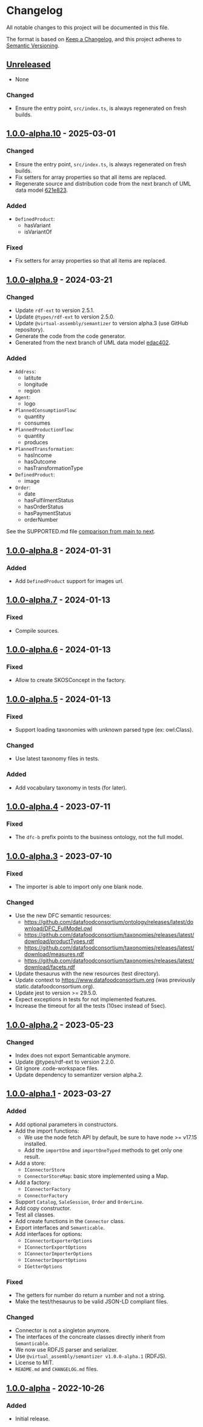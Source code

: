 <!-- TODO: Update this CHANGELOG before merging into connector-codegen#main -->
<!-- TODO: Also update semver values here and in package.json etc -->

# Changelog

All notable changes to this project will be documented in this file.

The format is based on [Keep a Changelog](https://keepachangelog.com/en/1.0.0/),
and this project adheres to [Semantic Versioning](https://semver.org/spec/v2.0.0.html).

## [Unreleased]
- None

### Changed
- Ensure the entry point, `src/index.ts`, is always regenerated on fresh builds.

## [1.0.0-alpha.10] - 2025-03-01

### Changed
- Ensure the entry point, `src/index.ts`, is always regenerated on fresh builds.
- Fix setters for array properties so that all items are replaced.
- Regenerate source and distribution code from the next branch of UML data model
  [621e823](https://github.com/datafoodconsortium/data-model-uml/commit/621e823c21c79a58b117bae97132da9140e47be6).

### Added
- `DefinedProduct`:
  - hasVariant
  - isVariantOf

### Fixed
- Fix setters for array properties so that all items are replaced.

## [1.0.0-alpha.9] - 2024-03-21

### Changed

- Update `rdf-ext` to version 2.5.1.
- Update `@types/rdf-ext` to version 2.5.0.
- Update `@virtual-assembly/semantizer` to version alpha.3 (use GitHub repository).
- Generate the code from the code generator.
- Generated from the next branch of UML data model [edac402](https://github.com/datafoodconsortium/data-model-uml/commit/edac40255591f46884e75da47e28f04adc53d97a).

### Added

- `Address`:
  - latitute
  - longitude
  - region
- `Agent`:
  - logo
- `PlannedConsumptionFlow`:
  - quantity
  - consumes
- `PlannedProductionFlow`:
  - quantity
  - produces
- `PlannedTransformation`:
  - hasIncome
  - hasOutcome
  - hasTransformationType
- `DefinedProduct`:
  - image
- `Order`:
  - date
  - hasFulfilmentStatus
  - hasOrderStatus
  - hasPaymentStatus
  - orderNumber

See the SUPPORTED.md file [comparison from main to next](https://github.com/datafoodconsortium/data-model-uml/compare/main...next#diff-25a3722bf6006b7a060d6900ea707cb596a854ea3cdb6ef3b1980531d5d85bc5).

## [1.0.0-alpha.8] - 2024-01-31

### Added

- Add `DefinedProduct` support for images url.

## [1.0.0-alpha.7] - 2024-01-13

### Fixed

- Compile sources.

## [1.0.0-alpha.6] - 2024-01-13

### Fixed

- Allow to create SKOSConcept in the factory.

## [1.0.0-alpha.5] - 2024-01-13

### Fixed

- Support loading taxonomies with unknown parsed type (ex: owl:Class).

### Changed

- Use latest taxonomy files in tests.

### Added

- Add vocabulary taxonomy in tests (for later).

## [1.0.0-alpha.4] - 2023-07-11

### Fixed

- The `dfc-b` prefix points to the business ontology, not the full model.

## [1.0.0-alpha.3] - 2023-07-10

### Fixed

- The importer is able to import only one blank node.
### Changed

- Use the new DFC semantic resources:
  - https://github.com/datafoodconsortium/ontology/releases/latest/download/DFC_FullModel.owl
  - https://github.com/datafoodconsortium/taxonomies/releases/latest/download/productTypes.rdf
  - https://github.com/datafoodconsortium/taxonomies/releases/latest/download/measures.rdf
  - https://github.com/datafoodconsortium/taxonomies/releases/latest/download/facets.rdf
- Update thesaurus with the new resources (test directory).
- Update context to https://www.datafoodconsortium.org (was previously static.datafoodconsortium.org).
- Update jest to version >= 29.5.0.
- Expect exceptions in tests for not implemented features.
- Increase the timeout for all the tests (10sec instead of 5sec).

## [1.0.0-alpha.2] - 2023-05-23

### Changed

- Index does not export Semanticable anymore.
- Update @types/rdf-ext to version 2.2.0.
- Git ignore .code-workspace files.
- Update dependency to semantizer version alpha.2.

## [1.0.0-alpha.1] - 2023-03-27

### Added

- Add optional parameters in constructors.
- Add the import functions:
  - We use the node fetch API by default, be sure to have node >= v17.15 installed.
  - Add the `importOne` and `importOneTyped` methods to get only one result.
- Add a store:
  - `IConnectorStore`
  - `ConnectorStoreMap`: basic store implemented using a Map.
- Add a factory:
  - `IConnectorFactory`
  - `ConnectorFactory`
- Support `Catalog`, `SaleSession`, `Order` and `OrderLine`.
- Add copy constructor.
- Test all classes.
- Add create functions in the `Connector` class.
- Export interfaces and `Semanticable`.
- Add interfaces for options:
    - `IConnectorExporterOptions`
    - `IConnectorExportOptions`
    - `IConnectorImporterOptions`
    - `IConnectorImportOptions`
    - `IGetterOptions`

### Fixed

- The getters for number do return a number and not a string.
- Make the test/thesaurus to be valid JSON-LD compliant files.

### Changed

- Connector is not a singleton anymore.
- The interfaces of the concreate classes directly inherit from `Semanticable`.
- We now use RDFJS parser and serializer.
- Use `@virtual_assembly/semantizer v1.0.0-alpha.1` (RDFJS).
- License to MIT.
- `README.md` and `CHANGELOG.md` files.

## [1.0.0-alpha] - 2022-10-26

### Added

- Initial release.

[unreleased]: https://github.com/datafoodconsortium/connector-typescript/compare/v1.0.0-alpha.10...HEAD
[1.0.0-alpha.10]: https://github.com/datafoodconsortium/connector-typescript/compare/v1.0.0-alpha.9...v1.0.0-alpha.10
[1.0.0-alpha.9]: https://github.com/datafoodconsortium/connector-typescript/compare/v1.0.0-alpha.8...v1.0.0-alpha.9
[1.0.0-alpha.8]: https://github.com/datafoodconsortium/connector-typescript/compare/v1.0.0-alpha.7...v1.0.0-alpha.8
[1.0.0-alpha.7]: https://github.com/datafoodconsortium/connector-typescript/compare/v1.0.0-alpha.6...v1.0.0-alpha.7
[1.0.0-alpha.6]: https://github.com/datafoodconsortium/connector-typescript/compare/v1.0.0-alpha.5...v1.0.0-alpha.6
[1.0.0-alpha.5]: https://github.com/datafoodconsortium/connector-typescript/compare/v1.0.0-alpha.4...v1.0.0-alpha.5
[1.0.0-alpha.4]: https://github.com/datafoodconsortium/connector-typescript/compare/v1.0.0-alpha.3...v1.0.0-alpha.4
[1.0.0-alpha.3]: https://github.com/datafoodconsortium/connector-typescript/compare/v1.0.0-alpha.2...v1.0.0-alpha.3
[1.0.0-alpha.2]: https://github.com/datafoodconsortium/connector-typescript/compare/v1.0.0-alpha.1...v1.0.0-alpha.2
[1.0.0-alpha.1]: https://github.com/datafoodconsortium/connector-typescript/compare/v1.0.0-alpha...v1.0.0-alpha.1
[1.0.0-alpha]: https://github.com/datafoodconsortium/connector-typescript/releases/tag/v1.0.0-alpha
